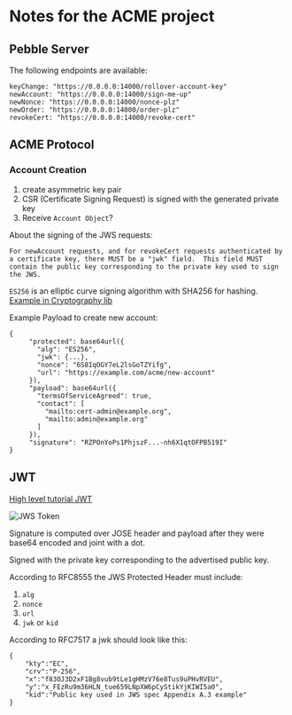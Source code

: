 # Notes for the ACME project

## Pebble Server

The following endpoints are available:

```
keyChange: "https://0.0.0.0:14000/rollover-account-key"
newAccount: "https://0.0.0.0:14000/sign-me-up"
newNonce: "https://0.0.0.0:14000/nonce-plz"
newOrder: "https://0.0.0.0:14000/order-plz"
revokeCert: "https://0.0.0.0:14000/revoke-cert"
```

## ACME Protocol

### Account Creation

1. create asymmetric key pair
2. CSR (Certificate Signing Request) is signed with the generated private key
3. Receive `Account Object`?

About the signing of the JWS requests:

```
For newAccount requests, and for revokeCert requests authenticated by
a certificate key, there MUST be a "jwk" field.  This field MUST
contain the public key corresponding to the private key used to sign
the JWS.
```

`ES256` is an elliptic curve signing algorithm with SHA256 for hashing. [Example in Cryptography lib](https://cryptography.io/en/latest/hazmat/primitives/asymmetric/ec/#elliptic-curve-signature-algorithms)

Example Payload to create new account:

```
{
     "protected": base64url({
       "alg": "ES256",
       "jwk": {...},
       "nonce": "6S8IqOGY7eL2lsGoTZYifg",
       "url": "https://example.com/acme/new-account"
     }),
     "payload": base64url({
       "termsOfServiceAgreed": true,
       "contact": [
         "mailto:cert-admin@example.org",
         "mailto:admin@example.org"
       ]
     }),
     "signature": "RZPOnYoPs1PhjszF...-nh6X1qtOFPB519I"
}
```

## JWT

[High level tutorial JWT](https://medium.facilelogin.com/jwt-jws-and-jwe-for-not-so-dummies-b63310d201a3)

![JWS Token](https://miro.medium.com/max/1050/1*sz6bIndG2bTBGcZ8ocmM5Q.png)

Signature is computed over JOSE header and payload after they were base64 encoded and joint with a dot.

Signed with the private key corresponding to the advertised public key.

According to RFC8555 the JWS Protected Header must include:

1. `alg`
2. `nonce`
3. `url`
4. `jwk` or `kid`

According to RFC7517 a jwk should look like this:

```
{
    "kty":"EC",
    "crv":"P-256",
    "x":"f83OJ3D2xF1Bg8vub9tLe1gHMzV76e8Tus9uPHvRVEU",
    "y":"x_FEzRu9m36HLN_tue659LNpXW6pCyStikYjKIWI5a0",
    "kid":"Public key used in JWS spec Appendix A.3 example"
}
```
